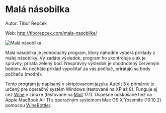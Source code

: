 # Malá násobilka

Autor: Tibor Repček

Web: http://tiborepcek.com/mala-nasobilka/

![Malá násobilka](http://tiborepcek.com/wp-content/uploads/mala_nasobilka_1.0.jpg "Malá násobilka")

Malá násobilka je jednoduchý program, ktorý náhodne vyberá príklady z malej násobilky. Vy zadáte výsledok, program ho skontroluje a ak je správny, priráta zelený bod. Nesprávny výsledok je ohodnotený červeným bodom. Ak necháte príklad vypočítať za vás počítač, prirátajú sa body počítaču (modré).

Tento program je napísaný v skriptovacom jazyku [AutoIt 3](https://www.autoitscript.com/) a primárne je určený pre operačný systém Windows (testované na XP až 8). Funguje aj cez [Wine](https://www.winehq.org/) v Linuxe (testované na [Mint](http://www.linuxmint.com/) 17.1). Úspešne odskúšané tiež na Apple MacBook Air 11 s operačným systémom Mac OS X Yosemite (10.10.2) pomocou [WineBottler](http://winebottler.kronenberg.org/).

